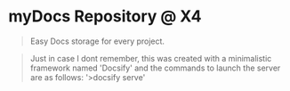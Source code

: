# myDocs Repository @ X4

> Easy Docs storage for every project.

> Just in case I dont remember, this was created with a minimalistic framework named 'Docsify' and the commands to launch the server are as follows: '>docsify serve'
